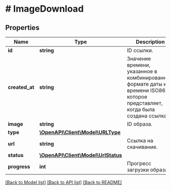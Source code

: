 # # ImageDownload

## Properties

Name | Type | Description | Notes
------------ | ------------- | ------------- | -------------
**id** | **string** | ID ссылки. |
**created_at** | **string** | Значение времени, указанное в комбинированном формате даты и времени ISO8601, которое представляет, когда была создана ссылка. |
**image** | **string** | ID образа. |
**type** | [**\OpenAPI\Client\Model\URLType**](URLType.md) |  |
**url** | **string** | Ссылка на скачивание. | [optional]
**status** | [**\OpenAPI\Client\Model\UrlStatus**](UrlStatus.md) |  |
**progress** | **int** | Прогресс загрузки образа. |

[[Back to Model list]](../../README.md#models) [[Back to API list]](../../README.md#endpoints) [[Back to README]](../../README.md)

